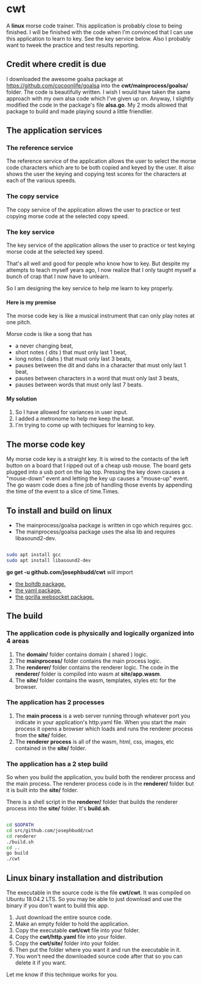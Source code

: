 # cwt

A **linux** morse code trainer. This application is probably close to being finished. I will be finished with the code when I'm convinced that I can use this application to learn to key. See the key service below. Also I probably want to tweek the practice and test results reporting.

## Credit where credit is due

I downloaded the awesome goalsa package at https://github.com/cocoonlife/goalsa into the **cwt/mainprocess/goalsa/** folder. The code is beautifully written. I wish I would have taken the same approach with my own alsa code which I've given up on. Anyway, I slightly modified the code in the package's file **alsa.go**. My 2 mods allowed that package to build and made playing sound a little friendlier.

## The application services

### The reference service

The reference service of the application allows the user to select the morse code characters which are to be both copied and keyed by the user. It also shows the user the keying and copying test scores for the characters at each of the various speeds.

### The copy service

The copy service of the application allows the user to practice or test copying morse code at the selected copy speed.

### The key service

The key service of the application allows the user to practice or test keying morse code at the selected key speed.

That's all well and good for people who know how to key. But despite my attempts to teach myself years ago, I now realize that I only taught myself a bunch of crap that I now have to unlearn.

So I am designing the key service to help me learn to key properly.

#### Here is my premise

The morse code key is like a musical instrument that can only play notes at one pitch.

Morse code is like a song that has

* a never changing beat,
* short notes ( dits ) that must only last 1 beat,
* long notes ( dahs ) that must only last 3 beats,
* pauses between the dit and dahs in a character that must only last 1 beat,
* pauses between characters in a word that must only last 3 beats,
* pauses between words that must only last 7 beats.

#### My solution

1. So I have allowed for variances in user input.
1. I added a metronome to help me keep the beat.
1. I'm trying to come up with techiques for learning to key.

## The morse code key

My morse code key is a straight key. It is wired to the contacts of the left button on a board that I ripped out of a cheap usb mouse. The board gets plugged into a usb port on the lap top. Pressing the key down causes a "mouse-down" event and letting the key up causes a "mouse-up" event. The go wasm code does a fine job of handling those events by appending the time of the event to a slice of time.Times.

## To install and build on linux

* The mainprocess/goalsa package is written in cgo which requires gcc.
* The mainprocess/goalsa package uses the alsa lib and requires libasound2-dev.

``` bash

sudo apt install gcc
sudo apt install libasound2-dev

```

**go get -u github.com/josephbudd/cwt** will import

* [the boltdb package.](https://github.com/boltdb/bolt)
* [the yaml package.](https://gopkg.in/yaml.v2)
* [the gorilla websocket package.](https://github.com/gorilla/websocket)

## The build

### The application code is physically and logically organized into 4 areas

1. The **domain/** folder contains domain ( shared ) logic.
1. The **mainprocess/** folder contains the main process logic.
1. The **renderer/** folder contains the renderer logic. The code in the **renderer/** folder is compiled into wasm at **site/app.wasm**.
1. The **site/** folder contains the wasm, templates, styles etc for the browser.

### The application has 2 processes

1. The **main process** is a web server running through whatever port you indicate in your application's http.yaml file. When you start the main process it opens a browser which loads and runs the renderer process from the **site/** folder.
1. The **renderer process** is all of the wasm, html, css, images, etc contained in the **site/** folder.

### The application has a 2 step build

So when you build the application, you build both the renderer process and the main process. The renderer process code is in the **renderer/** folder but it is built into the **site/** folder.

There is a shell script in the **renderer/** folder that builds the renderer process into the **site/** folder. It's **build.sh**.

``` bash

cd $GOPATH
cd src/github.com/josephbudd/cwt
cd renderer
./build.sh
cd ..
go build
./cwt

```

## Linux binary installation and distribution

The executable in the source code is the file **cwt/cwt**. It was compiled on Ubuntu 18.04.2 LTS. So you may be able to just download and use the binary if you don't want to build this app.

1. Just download the entire source code.
1. Make an empty folder to hold the application.
1. Copy the executable **cwt/cwt** file into your folder.
1. Copy the **cwt/http.yaml** file into your folder.
1. Copy the **cwt/site/** folder into your folder.
1. Then put the folder where you want it and run the executable in it.
1. You won't need the downloaded source code after that so you can delete it if you want.

Let me know if this technique works for you.